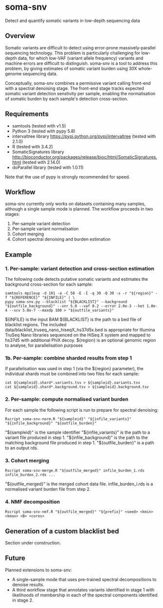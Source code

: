 # soma-snv
Detect and quantify somatic variants in low-depth sequencing data


## Overview

Somatic variants are difficult to detect using error-prone massively-parallel sequencing technology.  This problem is particularly challenging for low-depth data, for which low-VAF (variant allele frequency) variants and machine errors are difficult to distinguish.  soma-snv is a tool to address this problem, by giving estimates of somatic variant burden using 30X whole-genome sequencing data.

Conceptually, soma-snv combines a permissive variant calling front-end with a spectral denoising stage.  The front-end stage tracks expected somatic variant detection senstivity per sample, enabling the normalisation of somatic burden by each sample's detection cross-section.


## Requirements

* samtools (tested with v1.5)
* Python 3 (tested with pypy 5.8)
 * intervaltree library https://pypi.python.org/pypi/intervaltree (tested with 2.1.0)
* R (tested with 3.4.2)
 * SomaticSignatures library http://bioconductor.org/packages/release/bioc/html/SomaticSignatures.html (tested with 2.14.0)
 * doParallel library (tested with 1.0.11)

Note that the use of pypy is strongly recommended for speed.


## Workflow

soma-snv currently only works on datasets containing many samples, although a single sample mode is planned.  The workflow proceeds in two stages:
1. Per-sample variant detection
2. Per-sample variant normalisation
3. Cohort merging
4. Cohort spectral denoising and burden estimation


## Example

### 1. Per-sample: variant detection and cross-section estimation
The following code detects putative somatic variants and estimates the background cross-section for each sample:
```
samtools mpileup -d 101 -a -C 50 -E -I -q 30 -Q 30 -s -r "${region}" -f "${REFERENCE}" "${INFILE}" | \
pypy soma-snv.py --blacklist "${BLACKLIST}" --background "${outfile_background}" --snr 5.0 --vaf 0.2 --error 2.0e-3 --het 1.0e-4 --scv 5.0e-7 --maxdp 100 > "${outfile_variants}"
```

${INFILE} is the input BAM
${BLACKLIST} is the path to a bed file of blacklist regions.  The included data/blacklist_truseq_nano_hiseqX_hs37d5x.bed is appropriate for Illumina TruSeq Nano libraries sequenced on the HiSeq X system and mapped to hs37d5 with additional PhiX decoy.
${region} is an optional genomic region to analyse, for parallelisation purposes

### 1b. Per-sample: combine sharded results from step 1
If parallelisation was used in step 1 (via the ${region} parameter), the individual shards must be combined into two files for each sample:

```
cat ${sampleid}.shard*.variants.tsv > ${sampleid}.variants.tsv
cat ${sampleid}.shard*.background.tsv > ${sampleid}.background.tsv
```


### 2. Per-sample: compute normalised variant burden
For each sample the following script is run to prepare for spectral denoising:
```
Rscript soma-snv-norm.R "${sampleid}" "${infile_variants}" "${infile_background}" "${outfile_burden}"
```

"${sampleid}" is the sample identifier
"${infile_variants}" is the path to a variant file produced in step 1.
"${infile_background}" is the path to the matching background file produced in step 1.
"${outfile_burden}" is a path to an output rds.


### 3. Cohort merging
```
Rscript soma-snv-merge.R "${outfile_merged}" infile_burden_1.rds infile_burden_2.rds ...
```

"${outfile_merged}" is the merged cohort data file.
infile_burden_i.rds is a normalised variant burden file from step 2.


### 4. NMF decomposition
```
Rscript soma-snv-nmf.R "${outfile_merged}" "${prefix}" <seed> <kmin> <kmax> <B> <cores>
```

## Generation of a custom blacklist bed

Section under construction.


## Future

Planned extensions to soma-snv:
* A single-sample mode that uses pre-trained spectral decompositions to denoise results.
* A third workflow stage that annotates variants identified in stage 1 with likelihoods of membership in each of the spectral components identified in stage 2.
